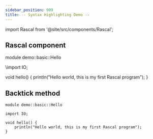```yaml
---
sidebar_position: 999
title: -- Syntax Highlighting Demo --
---
```

import Rascal from '@site/src/components/Rascal';

## Rascal component

<Rascal>
module demo::basic::Hello

\import IO;

void hello() {
    println("Hello world, this is my first Rascal program");
}
</Rascal>

## Backtick method

```rascal
module demo::basic::Hello

import IO;

void hello() {
    println("Hello world, this is my first Rascal program");
}
```